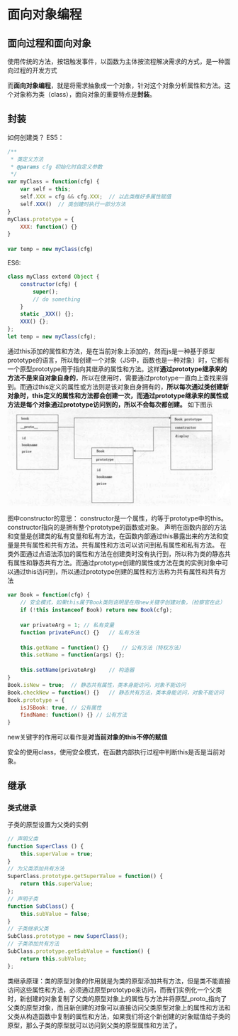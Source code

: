 # 面向对象编程

## 面向过程和面向对象

使用传统的方法，按钮触发事件，以函数为主体按流程解决需求的方式，是一种面向过程的开发方式

而**面向对象编程**，就是将需求抽象成一个对象，针对这个对象分析属性和方法。这个对象称为类（class），面向对象的重要特点是**封装**。

## 封装

如何创建类？
ES5：

```javascript
/**
 * 类定义方法
 * @params cfg 初始化时自定义参数
 */
var myClass = function(cfg) {
    var self = this;
    self.XXX = cfg && cfg.XXX;  // 以此类推好多属性赋值
    self.XXX()  // 类创建时执行一部分方法
}
myClass.prototype = {
    XXX: function() {}
}

var temp = new myClass(cfg)
```

ES6:

```js
class myClass extend Object {
    constructor(cfg) {
        super();
        // do something
    }
    static _XXX() {};
    XXX() {};
};
let temp = new myClass(cfg);
```

通过this添加的属性和方法，是在当前对象上添加的，然而js是一种基于原型prototype的语言，所以每创建一个对象（JS中，函数也是一种对象）时，它都有一个原型prototype用于指向其继承的属性和方法。这样**通过prototype继承来的方法不是来自对象自身的**，所以在使用时，需要通过prototype一直向上查找来得到。而通过this定义的属性或方法则是该对象自身拥有的，**所以每次通过类创建新对象时，this定义的属性和方法都会创建一次，而通过prototype继承来的属性或方法是每个对象通过prototype访问到的，所以不会每次都创建。**
如下图示
![原型prototype](./assets/prototype.png)

图中constructor的意思：
constructor是一个属性，约等于prototype中的this。constructor指向的是拥有整个prototype的函数或对象。
声明在函数内部的方法和变量是创建类的私有变量和私有方法，在函数内部通过this暴露出来的方法和变量是共有属性和共有方法。共有属性和方法可以访问到私有属性和私有方法。
在类外面通过点语法添加的属性和方法在创建类时没有执行到，所以称为类的静态共有属性和静态共有方法。而通过prototype创建的属性或方法在类的实例对象中可以通过this访问到，所以通过prototype创建的属性和方法称为共有属性和共有方法

```javascript
var Book = function(cfg) {
    // 安全模式，如果this属于Book类则说明是在用new关键字创建对象，（检察官在此）
    if (!this instanceof Book) return new Book(cfg);

    var privateArg = 1; // 私有变量
    function privateFunc() {}   // 私有方法

    this.getName = function() {}    // 公有方法（特权方法）
    this.setName = function(args) {};

    this.setName(privateArg)    // 构造器
}
Book.isNew = true;  // 静态共有属性，类本身能访问，对象不能访问
Book.checkNew = function() {}   // 静态共有方法，类本身能访问，对象不能访问
Book.prototype = {
    isJSBook: true, // 公有属性
    findName: function() {} // 公有方法
}
```

new关键字的作用可以看作是**对当前对象的this不停的赋值**

安全的使用class，使用安全模式，在函数内部执行过程中判断this是否是当前对象。

## 继承

### 类式继承

子类的原型设置为父类的实例

```javascript
// 声明父类
function SuperClass () {
    this.superValue = true;
}
// 为父类添加共有方法
SuperClass.prototype.getSuperValue = function() {
    return this.superValue;
};
// 声明子类
function SubClass() {
    this.subValue = false;
}
// 子类继承父类
SubClass.prototype = new SuperClass();
// 子类添加共有方法
SubClass.prototype.getSubValue = function() {
    return this.subValue;
};
```

类继承原理：类的原型对象的作用就是为类的原型添加共有方法，但是类不能直接访问这些属性和方法，必须通过原型prototype来访问，而我们实例化一个父类时，新创建的对象复制了父类的原型对象上的属性与方法并将原型_proto_指向了父类的原型对象，而且新创建的对象可以直接访问父类原型对象上的属性和方法和父类从构造函数中复制的属性和方法，如果我们将这个新创建的对象赋值给子类的原型，那么子类的原型就可以访问到父类的原型属性和方法了。
